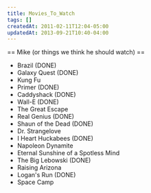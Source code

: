 ```yaml
---
title: Movies_To_Watch
tags: []
createdAt: 2011-02-11T12:04-05:00
updatedAt: 2013-09-21T10:40-04:00
---
```


== Mike (or things we think he should watch) ==
* Brazil (DONE)
* Galaxy Quest (DONE)
* Kung Fu
* Primer (DONE)
* Caddyshack (DONE)
* Wall-E (DONE)
* The Great Escape
* Real Genius (DONE)
* Shaun of the Dead (DONE)
* Dr. Strangelove
* I Heart Huckabees (DONE)
* Napoleon Dynamite
* Eternal Sunshine of a Spotless Mind
* The Big Lebowski (DONE)
* Raising Arizona
* Logan's Run (DONE)
* Space Camp

